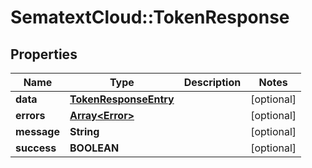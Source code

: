 # SematextCloud::TokenResponse

## Properties

| Name        | Type                                            | Description | Notes      |
| ----------- | ----------------------------------------------- | ----------- | ---------- |
| **data**    | [**TokenResponseEntry**](TokenResponseEntry.md) |             | [optional] |
| **errors**  | [**Array&lt;Error&gt;**](Error.md)              |             | [optional] |
| **message** | **String**                                      |             | [optional] |
| **success** | **BOOLEAN**                                     |             | [optional] |
